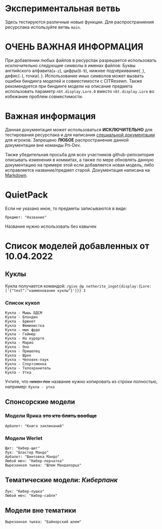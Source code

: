 # Экспериментальная ветвь
Здесь тестируются различные новые функции. Для распространиения ресурспака используйте ветвь `main`.
# **ОЧЕНЬ ВАЖНАЯ ИНФОРМАЦИЯ**
При добавлении любых файлов в ресурспак разрешается использовать исключительно следующие символы в именах файлов: Буквы английского алфавита(`a-z`), цифры(`0-9`), нижнее подчёркивание(`_`), дефис(`-`), точка(`.`). Использование иных символов может вызвать ошибки биндинга моделей и совместимости с CITResewn. Также рекомендуется при биндинге модели на описание предмета использовать параметр `nbt.display.Lore.0` вместо `nbt.display.Lore` во избежание проблем совместимости.
# **Важная информация**
Данная документация может использоваться **ИСКЛЮЧИТЕЛЬНО** для тестирования ресурспака и для написания [специальной документации](https://www.quietland.fun/%D1%80%D0%B5%D1%81%D1%83%D1%80%D1%81%D0%BF%D0%B0%D0%BA) для игроков. Запрещено **ЛЮБОЕ** распространение данной документации вне команды Рп-Dev. 

Также убедительная просьба для всех участников github-репозитория описывать изменения в коммитах, а также по мере обновлять данную документацию на примере этой если добавляется новая модель, либо исправляется название/предмет старой. Документация написана на [Markdown](https://ru.wikipedia.org/wiki/Markdown).

# QuietPack
Если не указано иное, то предметы записываются в виде:

    Предмет: "Название"
Название нужно использовать без кавычек
# Список моделей добавленных от 10.04.2022
## Куклы
Кукла получается командой: `/give @p netherite_ingot{display:{Lore:['{"text":"наименование куклы"}']}} 1`
### Список кукол
    Кукла - Мышь БДСМ
    Кукла - Блондин
    Кукла - Брюнет
    Кукла - Феминистка
    Кукла - мшк фрде
    Кукла - Геймер
    Кукла - На курорте
    Кукла - Марио
    Кукла - Оно
    Кукла - Пришелец
    Кукла - Шрек
    Кукла - Человек-паук
    Кукла - Спортсменка
    Кукла - Телохранитель
    Кукла - Утка
Учтите, что ~~никон лох~~ название нужно копировать из строки полностью, например: `Кукла - утка`
## Спонсорские модели
### Модели Ярика ~~это кто блять вообще~~
    Арбалет: "Книга заклинаний"
### Модели Werlet
    Щит: "Кибер-щит"
    Лук: "Бластер Мандо"
    Арбалет: "Винтовка Мандо"
    Любой меч: "Кибер-перчатка"
    Вырезанная тыква: "Шлем Мандалорца"
## Тематические модели: *Киберпанк*
    Лук: "Кибер-пушка"
    Любой меч: "Кибер-сабля"
## Модели вне тематики
    Вырезанная тыква: "Байкерский шлем"